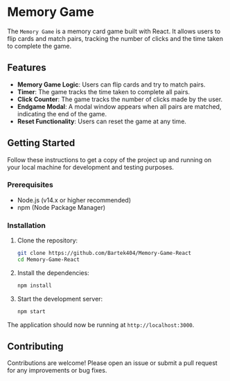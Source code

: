 # Memory Game

The `Memory Game` is a memory card game built with React. It allows users to flip cards and match pairs, tracking the number of clicks and the time taken to complete the game.

## Features

- **Memory Game Logic**: Users can flip cards and try to match pairs.
- **Timer**: The game tracks the time taken to complete all pairs.
- **Click Counter**: The game tracks the number of clicks made by the user.
- **Endgame Modal**: A modal window appears when all pairs are matched, indicating the end of the game.
- **Reset Functionality**: Users can reset the game at any time.

## Getting Started

Follow these instructions to get a copy of the project up and running on your local machine for development and testing purposes.

### Prerequisites

- Node.js (v14.x or higher recommended)
- npm (Node Package Manager)

### Installation

1. Clone the repository:
    ```sh
    git clone https://github.com/Bartek404/Memory-Game-React
    cd Memory-Game-React
    ```

2. Install the dependencies:
    ```sh
    npm install
    ```

3. Start the development server:
    ```sh
    npm start
    ```

The application should now be running at `http://localhost:3000`.

## Contributing

Contributions are welcome! Please open an issue or submit a pull request for any improvements or bug fixes.
